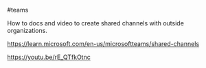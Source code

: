 #teams 

How to docs and video to create shared channels with outside organizations.

https://learn.microsoft.com/en-us/microsoftteams/shared-channels

https://youtu.be/rE_QTfkOtnc
